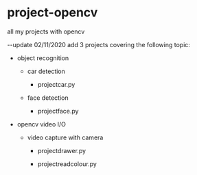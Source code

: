 # project-opencv
all my projects with opencv

--update 02/11/2020
add 3 projects covering the following topic:

  - object recognition
  
    - car detection
    
      - projectcar.py

    - face detection

      - projectface.py
      
  - opencv video I/O
  
    - video capture with camera
    
      - projectdrawer.py
      
      - projectreadcolour.py
